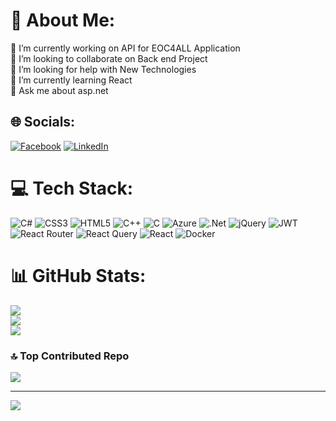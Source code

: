 # 💫 About Me:
🔭 I’m currently working on API for EOC4ALL Application <br>👯 I’m looking to collaborate on Back end Project <br>🤝 I’m looking for help with New Technologies <br>🌱 I’m currently learning React<br>💬 Ask me about asp.net<br>


## 🌐 Socials:
[![Facebook](https://img.shields.io/badge/Facebook-%231877F2.svg?logo=Facebook&logoColor=white)](https://facebook.com/md.barid) [![LinkedIn](https://img.shields.io/badge/LinkedIn-%230077B5.svg?logo=linkedin&logoColor=white)](https://linkedin.com/in/mdbarid) 

# 💻 Tech Stack:
![C#](https://img.shields.io/badge/c%23-%23239120.svg?style=for-the-badge&logo=csharp&logoColor=white) ![CSS3](https://img.shields.io/badge/css3-%231572B6.svg?style=for-the-badge&logo=css3&logoColor=white) ![HTML5](https://img.shields.io/badge/html5-%23E34F26.svg?style=for-the-badge&logo=html5&logoColor=white) ![C++](https://img.shields.io/badge/c++-%2300599C.svg?style=for-the-badge&logo=c%2B%2B&logoColor=white) ![C](https://img.shields.io/badge/c-%2300599C.svg?style=for-the-badge&logo=c&logoColor=white) ![Azure](https://img.shields.io/badge/azure-%230072C6.svg?style=for-the-badge&logo=microsoftazure&logoColor=white) ![.Net](https://img.shields.io/badge/.NET-5C2D91?style=for-the-badge&logo=.net&logoColor=white) ![jQuery](https://img.shields.io/badge/jquery-%230769AD.svg?style=for-the-badge&logo=jquery&logoColor=white) ![JWT](https://img.shields.io/badge/JWT-black?style=for-the-badge&logo=JSON%20web%20tokens) ![React Router](https://img.shields.io/badge/React_Router-CA4245?style=for-the-badge&logo=react-router&logoColor=white) ![React Query](https://img.shields.io/badge/-React%20Query-FF4154?style=for-the-badge&logo=react%20query&logoColor=white) ![React](https://img.shields.io/badge/react-%2320232a.svg?style=for-the-badge&logo=react&logoColor=%2361DAFB) ![Docker](https://img.shields.io/badge/docker-%230db7ed.svg?style=for-the-badge&logo=docker&logoColor=white)
# 📊 GitHub Stats:
![](https://github-readme-stats.vercel.app/api?username=khurshedul&theme=dark&hide_border=false&include_all_commits=false&count_private=false)<br/>
![](https://github-readme-streak-stats.herokuapp.com/?user=khurshedul&theme=dark&hide_border=false)<br/>
![](https://github-readme-stats.vercel.app/api/top-langs/?username=khurshedul&theme=dark&hide_border=false&include_all_commits=false&count_private=false&layout=compact)

### 🔝 Top Contributed Repo
![](https://github-contributor-stats.vercel.app/api?username=khurshedul&limit=5&theme=dark&combine_all_yearly_contributions=true)


---
[![](https://visitcount.itsvg.in/api?id=khurshedul&icon=0&color=0)](https://visitcount.itsvg.in)

<!-- Proudly created with GPRM ( https://gprm.itsvg.in ) -->
